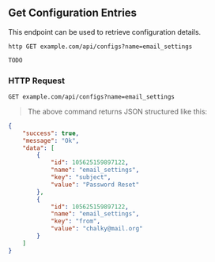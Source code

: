 ## Get Configuration Entries
This endpoint can be used to retrieve configuration details.

```shell
http GET example.com/api/configs?name=email_settings
```

```javascript
TODO
```

### HTTP Request

`GET example.com/api/configs?name=email_settings`

> The above command returns JSON structured like this:

```json
{
    "success": true,
    "message": "Ok",
    "data": [
        {
            "id": 105625159897122,
            "name": "email_settings",
            "key": "subject",
            "value": "Password Reset"
        },
        {
            "id": 105625159897122,
            "name": "email_settings",
            "key": "from",
            "value": "chalky@mail.org"
        }
    ]
}
```
